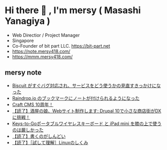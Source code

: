 # Hi there 👋 , I'm mersy ( Masashi Yanagiya )

- Web Directior / Project Manager
- Singapore
- Co-Founder of bit part LLC. https://bit-part.net
- https://note.mersy418.com/
- https://mmm.mersy418.com/

## mersy note
<!-- BLOG-POST-LIST:START -->
- [Biscuit がすぐバグ対応され、サービスをどう使うかの見直すきっかけになった](https://note.mersy418.com/article/biscuit-bugfix-1-2-29?utm_source=feed)
- [Raindrop.io のブックマークにノートが付けられるようになった](https://note.mersy418.com/article/raindrop-io-bookmark-notes?utm_source=feed)
- [Craft CMS 10周年！](https://note.mersy418.com/article/craft-cms-10周年?utm_source=feed)
- [【読了】酒屋の娘、Webサイト制作します: Drupal 10で小さな商店街がDXに挑戦！](https://note.mersy418.com/article/book-b0c5f3mvp4?utm_source=feed)
- [Keys-to-Goポータブルワイヤレスキーボード と iPad mini を膝の上で使うのは厳しかった](https://note.mersy418.com/article/ipadmini-keystogo?utm_source=feed)
- [【読了】書くのがしんどい](https://note.mersy418.com/article/book-b08ckxkbfm?utm_source=feed)
- [【読了】［試して理解］Linuxのしくみ](https://note.mersy418.com/article/book-b0bg8j5qj1?utm_source=feed)
<!-- BLOG-POST-LIST:END -->
